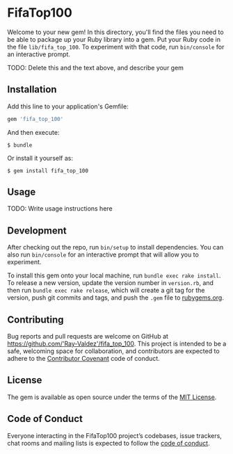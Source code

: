 # FifaTop100

Welcome to your new gem! In this directory, you'll find the files you need to be able to package up your Ruby library into a gem. Put your Ruby code in the file `lib/fifa_top_100`. To experiment with that code, run `bin/console` for an interactive prompt.

TODO: Delete this and the text above, and describe your gem

## Installation

Add this line to your application's Gemfile:

```ruby
gem 'fifa_top_100'
```

And then execute:

    $ bundle

Or install it yourself as:

    $ gem install fifa_top_100

## Usage

TODO: Write usage instructions here

## Development

After checking out the repo, run `bin/setup` to install dependencies. You can also run `bin/console` for an interactive prompt that will allow you to experiment.

To install this gem onto your local machine, run `bundle exec rake install`. To release a new version, update the version number in `version.rb`, and then run `bundle exec rake release`, which will create a git tag for the version, push git commits and tags, and push the `.gem` file to [rubygems.org](https://rubygems.org).

## Contributing

Bug reports and pull requests are welcome on GitHub at https://github.com/'Ray-Valdez'/fifa_top_100. This project is intended to be a safe, welcoming space for collaboration, and contributors are expected to adhere to the [Contributor Covenant](http://contributor-covenant.org) code of conduct.

## License

The gem is available as open source under the terms of the [MIT License](https://opensource.org/licenses/MIT).

## Code of Conduct

Everyone interacting in the FifaTop100 project’s codebases, issue trackers, chat rooms and mailing lists is expected to follow the [code of conduct](https://github.com/'Ray-Valdez'/fifa_top_100/blob/master/CODE_OF_CONDUCT.md).
